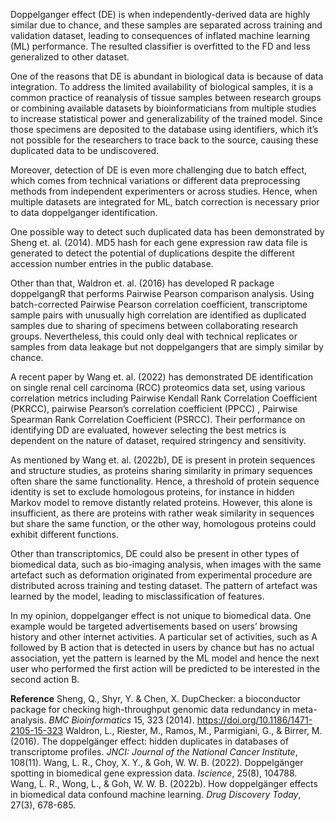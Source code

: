 Doppelganger effect (DE) is when independently-derived data are highly similar due to chance, and these samples are separated across training and validation dataset, leading to consequences of inflated machine learning (ML) performance. The resulted classifier is overfitted to the FD and less generalized to other dataset.  

One of the reasons that DE is abundant in biological data is because of data integration. To address the limited availability of biological samples, it is a common practice of reanalysis of tissue samples between research groups or combining available datasets by bioinformaticians from multiple studies to increase statistical power and generalizability of the trained model. Since those specimens are deposited to the database using identifiers, which it’s not possible for the researchers to trace back to the source, causing these duplicated data to be undiscovered.  

Moreover, detection of DE is even more challenging due to batch effect, which comes from technical variations or different data preprocessing methods from independent experimenters or across studies. Hence, when multiple datasets are integrated for ML, batch correction is necessary prior to data doppelganger identification.  

One possible way to detect such duplicated data has been demonstrated by Sheng et. al. (2014). MD5 hash for each gene expression raw data file is generated to detect the potential of duplications despite the different accession number entries in the public database.  

Other than that, Waldron et. al. (2016) has developed R package doppelgangR that performs Pairwise Pearson comparison analysis. Using batch-corrected Pairwise Pearson correlation coefficient, transcriptome sample pairs with unusually high correlation are identified as duplicated samples due to sharing of specimens between collaborating research groups. Nevertheless, this could only deal with technical replicates or samples from data leakage but not doppelgangers that are simply similar by chance.  

A recent paper by Wang et. al. (2022) has demonstrated DE identification on single renal cell carcinoma (RCC) proteomics data set, using various correlation metrics including Pairwise Kendall Rank Correlation Coefficient (PKRCC), pairwise Pearson’s correlation coefficient (PPCC) , Pairwise Spearman Rank Correlation Coefficient (PSRCC). Their performance on identifying DD are evaluated, however selecting the best metrics is dependent on the nature of dataset, required stringency and sensitivity.

As mentioned by Wang et. al. (2022b), DE is present in protein sequences and structure studies, as proteins sharing similarity in primary sequences often share the same functionality. Hence, a threshold of protein sequence identity is set to exclude homologous proteins, for instance in hidden Markov model to remove distantly related proteins. However, this alone is insufficient, as there are proteins with rather weak similarity in sequences but share the same function, or the other way, homologous proteins could exhibit different functions. 

Other than transcriptomics, DE could also be present in other types of biomedical data, such as bio-imaging analysis, when images with the same artefact such as deformation originated from experimental procedure are distributed across training and testing dataset.	The pattern of artefact was learned by the model, leading to misclassification of features.

In my opinion, doppelganger effect is not unique to biomedical data. One example would be targeted advertisements based on users’ browsing history and other internet activities. A particular set of activities, such as A followed by B action that is detected in users by chance but has no actual association, yet the pattern is learned by the ML model and hence the next user who performed the first action will be predicted to be interested in the second action B.  


**Reference**
 Sheng, Q., Shyr, Y. & Chen, X. DupChecker: a bioconductor package for checking high-throughput genomic data redundancy in meta-analysis. *BMC Bioinformatics* 15, 323 (2014). https://doi.org/10.1186/1471-2105-15-323
Waldron, L., Riester, M., Ramos, M., Parmigiani, G., & Birrer, M. (2016). The doppelgänger effect: hidden duplicates in databases of transcriptome profiles. *JNCI: Journal of the National Cancer Institute*, 108(11).
Wang, L. R., Choy, X. Y., & Goh, W. W. B. (2022). Doppelgänger spotting in biomedical gene expression data. *Iscience*, 25(8), 104788.
Wang, L. R., Wong, L., & Goh, W. W. B. (2022b). How doppelgänger effects in biomedical data confound machine learning. *Drug Discovery Today*, 27(3), 678-685.


